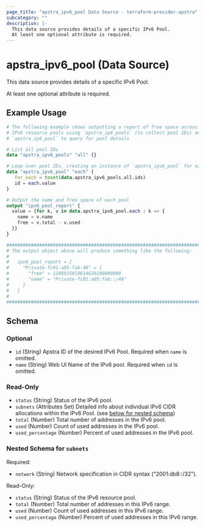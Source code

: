 ```yaml
---
page_title: "apstra_ipv6_pool Data Source - terraform-provider-apstra"
subcategory: ""
description: |-
  This data source provides details of a specific IPv6 Pool.
  At least one optional attribute is required.
---
```


# apstra_ipv6_pool (Data Source)

This data source provides details of a specific IPv6 Pool.

At least one optional attribute is required.

## Example Usage

```terraform
# The following example shows outputting a report of free space across all
# IPv6 resource pools using `apstra_ip4_pools` (to collect pool IDs) and
# `apstra_ip4_pool` to query for pool details

# List all pool IDs
data "apstra_ipv6_pools" "all" {}

# Loop over pool IDs, creating an instance of `apstra_ipv6_pool` for each.
data "apstra_ipv6_pool" "each" {
   for_each = toset(data.apstra_ipv6_pools.all.ids)
   id = each.value
}

# Output the name and free space of each pool
output "ipv6_pool_report" {
  value = {for k, v in data.apstra_ipv6_pool.each : k => {
    name = v.name
    free = v.total - v.used
  }}
}

############################################################################
# The output object above will produce something like the following:
#
#   ipv6_pool_report = {
#     "Private-fc01-a05-fab-48" = {
#       "free" = 1208925819614629200000000
#       "name" = "Private-fc01:a05:fab::/48"
#     }
#   }
#
############################################################################
```

<!-- schema generated by tfplugindocs -->
## Schema

### Optional

- `id` (String) Apstra ID of the desired IPv6 Pool. Required when `name` is omitted.
- `name` (String) Web UI Name of the IPv6 pool. Required when `id` is omitted.

### Read-Only

- `status` (String) Status of the IPv6 pool.
- `subnets` (Attributes Set) Detailed info about individual IPv6 CIDR allocations within the IPv6 Pool. (see [below for nested schema](#nestedatt--subnets))
- `total` (Number) Total number of addresses in the IPv6 pool.
- `used` (Number) Count of used addresses in the IPv6 pool.
- `used_percentage` (Number) Percent of used addresses in the IPv6 pool.

<a id="nestedatt--subnets"></a>
### Nested Schema for `subnets`

Required:

- `network` (String) Network specification in CIDR syntax ("2001:db8::/32").

Read-Only:

- `status` (String) Status of the IPv6 resource pool.
- `total` (Number) Total number of addresses in this IPv6 range.
- `used` (Number) Count of used addresses in this IPv6 range.
- `used_percentage` (Number) Percent of used addresses in this IPv6 range.
